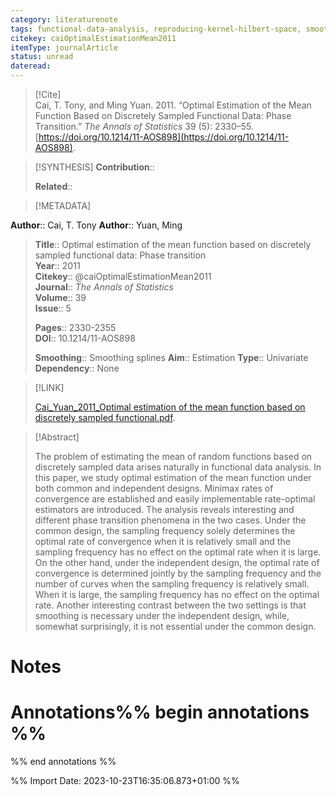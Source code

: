 ```yaml
---
category: literaturenote
tags: functional-data-analysis, reproducing-kernel-hilbert-space, smoothing-splines, minimax-theory, mean-function-estimation
citekey: caiOptimalEstimationMean2011
itemType: journalArticle
status: unread  
dateread:  
---
```


> [!Cite]  
> Cai, T. Tony, and Ming Yuan. 2011. “Optimal Estimation of the Mean Function Based on Discretely Sampled Functional Data: Phase Transition.” _The Annals of Statistics_ 39 (5): 2330–55. [https://doi.org/10.1214/11-AOS898](https://doi.org/10.1214/11-AOS898).

> [!SYNTHESIS] 
>**Contribution**::
>
>**Related**:: 
>

> [!METADATA]  
>
**Author**:: Cai, T. Tony
**Author**:: Yuan, Ming<br>
> **Title**:: Optimal estimation of the mean function based on discretely sampled functional data: Phase transition    
> **Year**:: 2011     
> **Citekey**:: @caiOptimalEstimationMean2011    
>**Journal**:: *The Annals of Statistics*    
>**Volume**:: 39    
>**Issue**:: 5     
>    
>    
>     
> **Pages**:: 2330-2355    
>**DOI**:: 10.1214/11-AOS898    
>
> **Smoothing**:: Smoothing splines
> **Aim**:: Estimation
>**Type**:: Univariate
>**Dependency**:: None

> [!LINK] 
>
> [Cai_Yuan_2011_Optimal estimation of the mean function based on discretely sampled functional.pdf](file:///Users/steven/Library/CloudStorage/GoogleDrive-steven.golovkine@ul.ie/My%20Drive/bibliography/The%20Annals%20of%20Statistics/2011/Cai_Yuan_2011_Optimal%20estimation%20of%20the%20mean%20function%20based%20on%20discretely%20sampled%20functional2.pdf).

>[!Abstract]
>
>The problem of estimating the mean of random functions based on discretely sampled data arises naturally in functional data analysis. In this paper, we study optimal estimation of the mean function under both common and independent designs. Minimax rates of convergence are established and easily implementable rate-optimal estimators are introduced. The analysis reveals interesting and different phase transition phenomena in the two cases. Under the common design, the sampling frequency solely determines the optimal rate of convergence when it is relatively small and the sampling frequency has no effect on the optimal rate when it is large. On the other hand, under the independent design, the optimal rate of convergence is determined jointly by the sampling frequency and the number of curves when the sampling frequency is relatively small. When it is large, the sampling frequency has no effect on the optimal rate. Another interesting contrast between the two settings is that smoothing is necessary under the independent design, while, somewhat surprisingly, it is not essential under the common design.
>>


# Notes<br>
# Annotations%% begin annotations %%  
 
  
%% end annotations %%

%% Import Date: 2023-10-23T16:35:06.873+01:00 %%
